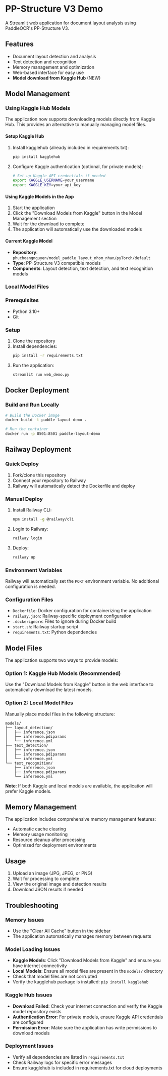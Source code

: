 # PP-Structure V3 Demo

A Streamlit web application for document layout analysis using PaddleOCR's PP-Structure V3.

## Features

- Document layout detection and analysis
- Text detection and recognition
- Memory management and optimization
- Web-based interface for easy use
- **Model download from Kaggle Hub** (NEW)

## Model Management

### Using Kaggle Hub Models

The application now supports downloading models directly from Kaggle Hub. This provides an alternative to manually managing model files.

#### Setup Kaggle Hub

1. Install kagglehub (already included in requirements.txt):
   ```bash
   pip install kagglehub
   ```

2. Configure Kaggle authentication (optional, for private models):
   ```bash
   # Set up Kaggle API credentials if needed
   export KAGGLE_USERNAME=your_username
   export KAGGLE_KEY=your_api_key
   ```

#### Using Kaggle Models in the App

1. Start the application
2. Click the "Download Models from Kaggle" button in the Model Management section
3. Wait for the download to complete
4. The application will automatically use the downloaded models

#### Current Kaggle Model

- **Repository**: `phuchoangnguyen/model_paddle_layout_nhom_nhan/pyTorch/default`
- **Type**: PP-Structure V3 compatible models
- **Components**: Layout detection, text detection, and text recognition models

### Local Model Files

### Prerequisites

- Python 3.10+
- Git

### Setup

1. Clone the repository
2. Install dependencies:
   ```bash
   pip install -r requirements.txt
   ```
3. Run the application:
   ```bash
   streamlit run web_demo.py
   ```

## Docker Deployment

### Build and Run Locally

```bash
# Build the Docker image
docker build -t paddle-layout-demo .

# Run the container
docker run -p 8501:8501 paddle-layout-demo
```

## Railway Deployment

### Quick Deploy

1. Fork/clone this repository
2. Connect your repository to Railway
3. Railway will automatically detect the Dockerfile and deploy

### Manual Deploy

1. Install Railway CLI:
   ```bash
   npm install -g @railway/cli
   ```

2. Login to Railway:
   ```bash
   railway login
   ```

3. Deploy:
   ```bash
   railway up
   ```

### Environment Variables

Railway will automatically set the `PORT` environment variable. No additional configuration is needed.

### Configuration Files

- `Dockerfile`: Docker configuration for containerizing the application
- `railway.json`: Railway-specific deployment configuration
- `.dockerignore`: Files to ignore during Docker build
- `start.sh`: Railway startup script
- `requirements.txt`: Python dependencies

## Model Files

The application supports two ways to provide models:

### Option 1: Kaggle Hub Models (Recommended)
Use the "Download Models from Kaggle" button in the web interface to automatically download the latest models.

### Option 2: Local Model Files
Manually place model files in the following structure:

```
models/
├── layout_detection/
│   ├── inference.json
│   ├── inference.pdiparams
│   └── inference.yml
├── text_detection/
│   ├── inference.json
│   ├── inference.pdiparams
│   └── inference.yml
└── text_recognition/
    ├── inference.json
    ├── inference.pdiparams
    └── inference.yml
```

**Note**: If both Kaggle and local models are available, the application will prefer Kaggle models.

## Memory Management

The application includes comprehensive memory management features:

- Automatic cache clearing
- Memory usage monitoring
- Resource cleanup after processing
- Optimized for deployment environments

## Usage

1. Upload an image (JPG, JPEG, or PNG)
2. Wait for processing to complete
3. View the original image and detection results
4. Download JSON results if needed

## Troubleshooting

### Memory Issues
- Use the "Clear All Cache" button in the sidebar
- The application automatically manages memory between requests

### Model Loading Issues
- **Kaggle Models**: Click "Download Models from Kaggle" and ensure you have internet connectivity
- **Local Models**: Ensure all model files are present in the `models/` directory
- Check that model files are not corrupted
- Verify the kagglehub package is installed: `pip install kagglehub`

### Kaggle Hub Issues
- **Download Failed**: Check your internet connection and verify the Kaggle model repository exists
- **Authentication Error**: For private models, ensure Kaggle API credentials are configured
- **Permission Error**: Make sure the application has write permissions to download models

### Deployment Issues
- Verify all dependencies are listed in `requirements.txt`
- Check Railway logs for specific error messages
- Ensure kagglehub is included in requirements.txt for cloud deployments
